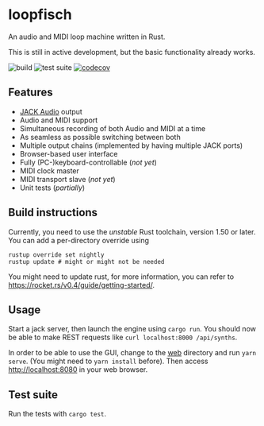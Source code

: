 loopfisch
=========

An audio and MIDI loop machine written in Rust.

This is still in active development, but the basic functionality already works.

![build](https://github.com/Windfisch/loopfisch/workflows/build/badge.svg)
![test suite](https://github.com/Windfisch/loopfisch/workflows/test%20suite/badge.svg)
[![codecov](https://codecov.io/gh/Windfisch/loopfisch/branch/master/graph/badge.svg?token=TTT5P17K18)](https://codecov.io/gh/Windfisch/loopfisch)

Features
--------

- [JACK Audio](https://jackaudio.org) output
- Audio and MIDI support
- Simultaneous recording of both Audio and MIDI at a time
- As seamless as possible switching between both
- Multiple output chains (implemented by having multiple JACK ports)
- Browser-based user interface
- Fully (PC-)keyboard-controllable (_not yet_)
- MIDI clock master
- MIDI transport slave (_not yet_)
- Unit tests (_partially_)

Build instructions
------------------

Currently, you need to use the *unstable* Rust toolchain, version 1.50 or later. 
You can add a per-directory override using

```
rustup override set nightly
rustup update # might or might not be needed
```

You might need to update rust, for more information, you can refer to
https://rocket.rs/v0.4/guide/getting-started/.

Usage
-----

Start a jack server, then launch the engine using `cargo run`. You should now be able to make REST requests
like `curl localhost:8000 /api/synths`.

In order to be able to use the GUI, change to the [web](web) directory and run `yarn serve`. (You might need to `yarn install` before). Then access [http://localhost:8080](http://localhost:8080) in your web browser.

Test suite
----------

Run the tests with `cargo test`.
